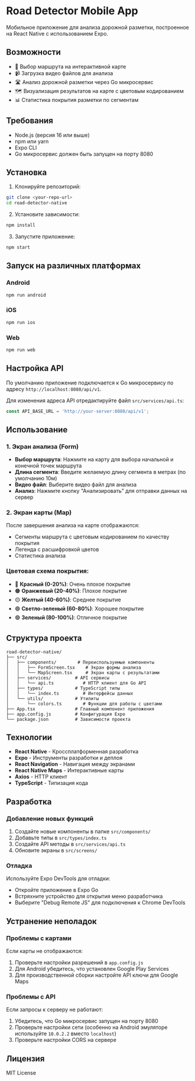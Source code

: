 # Road Detector Mobile App

Мобильное приложение для анализа дорожной разметки, построенное на React Native с использованием Expo.

## Возможности

- 📍 Выбор маршрута на интерактивной карте
- 📹 Загрузка видео файлов для анализа
- 🛣️ Анализ дорожной разметки через Go микросервис
- 🗺️ Визуализация результатов на карте с цветовым кодированием
- 📊 Статистика покрытия разметки по сегментам

## Требования

- Node.js (версия 16 или выше)
- npm или yarn
- Expo CLI
- Go микросервис должен быть запущен на порту 8080

## Установка

1. Клонируйте репозиторий:
```bash
git clone <your-repo-url>
cd road-detector-native
```

2. Установите зависимости:
```bash
npm install
```

3. Запустите приложение:
```bash
npm start
```

## Запуск на различных платформах

### Android
```bash
npm run android
```

### iOS
```bash
npm run ios
```

### Web
```bash
npm run web
```

## Настройка API

По умолчанию приложение подключается к Go микросервису по адресу `http://localhost:8080/api/v1`.

Для изменения адреса API отредактируйте файл `src/services/api.ts`:

```typescript
const API_BASE_URL = 'http://your-server:8080/api/v1';
```

## Использование

### 1. Экран анализа (Form)

- **Выбор маршрута**: Нажмите на карту для выбора начальной и конечной точек маршрута
- **Длина сегмента**: Введите желаемую длину сегмента в метрах (по умолчанию 10м)
- **Видео файл**: Выберите видео файл для анализа
- **Анализ**: Нажмите кнопку "Анализировать" для отправки данных на сервер

### 2. Экран карты (Map)

После завершения анализа на карте отображаются:
- Сегменты маршрута с цветовым кодированием по качеству покрытия
- Легенда с расшифровкой цветов
- Статистика анализа

### Цветовая схема покрытия:

- 🔴 **Красный (0-20%)**: Очень плохое покрытие
- 🟠 **Оранжевый (20-40%)**: Плохое покрытие
- 🟡 **Желтый (40-60%)**: Среднее покрытие
- 🟢 **Светло-зеленый (60-80%)**: Хорошее покрытие
- 🟢 **Зеленый (80-100%)**: Отличное покрытие

## Структура проекта

```
road-detector-native/
├── src/
│   ├── components/        # Переиспользуемые компоненты
│   │   ├── FormScreen.tsx    # Экран формы анализа
│   │   └── MapScreen.tsx     # Экран карты с результатами
│   ├── services/         # API сервисы
│   │   └── api.ts           # HTTP клиент для Go API
│   ├── types/            # TypeScript типы
│   │   └── index.ts         # Интерфейсы данных
│   └── utils/            # Утилиты
│       └── colors.ts        # Функции для работы с цветами
├── App.tsx               # Главный компонент приложения
├── app.config.js         # Конфигурация Expo
└── package.json          # Зависимости проекта
```

## Технологии

- **React Native** - Кроссплатформенная разработка
- **Expo** - Инструменты разработки и деплоя
- **React Navigation** - Навигация между экранами
- **React Native Maps** - Интерактивные карты
- **Axios** - HTTP клиент
- **TypeScript** - Типизация кода

## Разработка

### Добавление новых функций

1. Создайте новые компоненты в папке `src/components/`
2. Добавьте типы в `src/types/index.ts`
3. Создайте API методы в `src/services/api.ts`
4. Обновите экраны в `src/screens/`

### Отладка

Используйте Expo DevTools для отладки:
- Откройте приложение в Expo Go
- Встряхните устройство для открытия меню разработчика
- Выберите "Debug Remote JS" для подключения к Chrome DevTools

## Устранение неполадок

### Проблемы с картами

Если карты не отображаются:
1. Проверьте настройки разрешений в `app.config.js`
2. Для Android убедитесь, что установлен Google Play Services
3. Для производственной сборки настройте API ключи для Google Maps

### Проблемы с API

Если запросы к серверу не работают:
1. Убедитесь, что Go микросервис запущен на порту 8080
2. Проверьте настройки сети (особенно на Android эмуляторе используйте `10.0.2.2` вместо `localhost`)
3. Проверьте настройки CORS на сервере

## Лицензия

MIT License 
